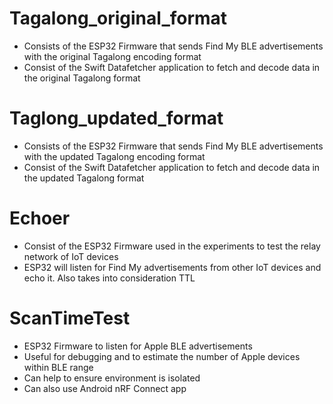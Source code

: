 # Tagalong_original_format
- Consists of the ESP32 Firmware that sends Find My BLE advertisements with the original Tagalong encoding format
- Consist of the Swift Datafetcher application to fetch and decode data in the original Tagalong format

# Taglong_updated_format
- Consists of the ESP32 Firmware that sends Find My BLE advertisements with the updated Tagalong encoding format
- Consist of the Swift Datafetcher application to fetch and decode data in the updated Tagalong format

# Echoer
- Consist of the ESP32 Firmware used in the experiments to test the relay network of IoT devices
- ESP32 will listen for Find My advertisements from other IoT devices and echo it. Also takes into consideration TTL

# ScanTimeTest
- ESP32 Firmware to listen for Apple BLE advertisements
- Useful for debugging and to estimate the number of Apple devices within BLE range
- Can help to ensure environment is isolated
- Can also use Android nRF Connect app 
